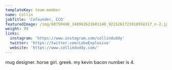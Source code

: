 ```yaml
---
templateKey: team-member
name: Collin
jobTitle: 'Cofounder, CCO'
featuredImage: /img/68750488_348962622681340_9215261723910958317_n-2.jpg
weight: 99
links:
  instagram: 'https://www.instagram.com/collinduddy'
  twitter: 'https://twitter.com/LoboExplosivo'
  website: 'https://www.collinduddy.com/'
---
```

mug designer. horse girl. greek. my kevin bacon number is 4.
